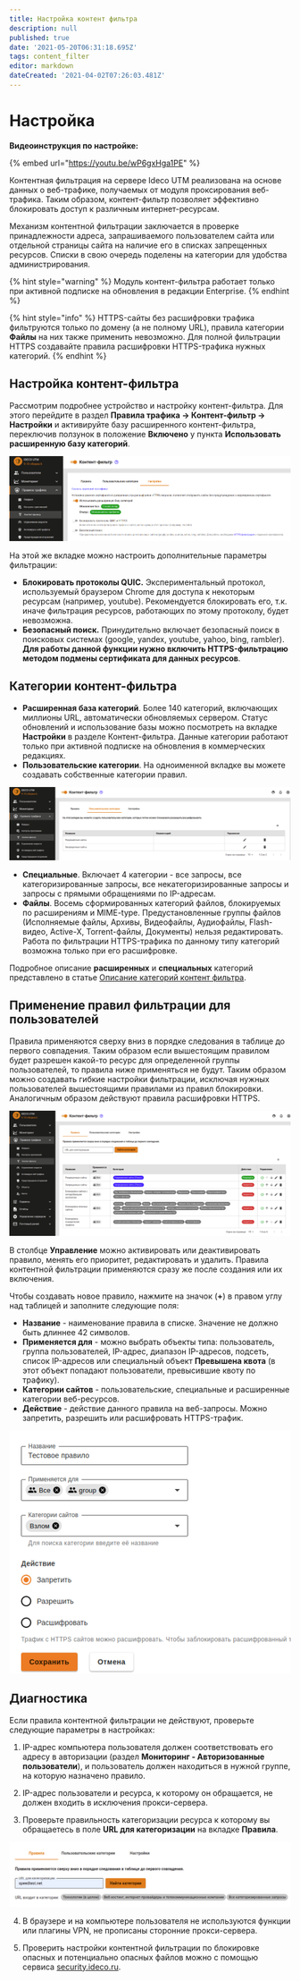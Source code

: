 ```yaml
---
title: Настройка контент фильтра
description: null
published: true
date: '2021-05-20T06:31:18.695Z'
tags: content_filter
editor: markdown
dateCreated: '2021-04-02T07:26:03.481Z'
---
```


# Настройка

**Видеоинструкция по настройке:**

{% embed url="https://youtu.be/wP6gxHga1PE" %}

Контентная фильтрация на сервере Ideco UTM реализована на основе данных о веб-трафике, получаемых от модуля проксирования веб-трафика. Таким образом, контент-фильтр позволяет эффективно блокировать доступ к различным интернет-ресурсам.

Механизм контентной фильтрации заключается в проверке принадлежности адреса, запрашиваемого пользователем сайта или отдельной страницы сайта на наличие его в списках запрещенных ресурсов. Списки в свою очередь поделены на категории для удобства администрирования.

{% hint style="warning" %}
Модуль контент-фильтра работает только при активной подписке на обновления в редакции Enterprise. 
{% endhint %}

{% hint style="info" %}
HTTPS-сайты без расшифровки трафика фильтруются только по домену \(а не полному URL\), правила категории **Файлы** на них также применить невозможно. Для полной фильтрации HTTPS создавайте правила расшифровки HTTPS-трафика нужных категорий.
{% endhint %}

## Настройка контент-фильтра

Рассмотрим подробнее устройство и настройку контент-фильтра. Для этого перейдите в раздел **Правила трафика -&gt; Контент-фильтр -&gt; Настройки** и активируйте базу расширенного контент-фильтра, переключив ползунок в положение **Включено** у пункта **Использовать расширенную базу категорий**.

![](../../.gitbook/assets/kf-settings.png)

На этой же вкладке можно настроить дополнительные параметры фильтрации:

* **Блокировать протоколы QUIC.** Экспериментальный протокол, используемый браузером Chrome для доступа к некоторым ресурсам \(например, youtube\). Рекомендуется блокировать его, т.к. иначе фильтрация ресурсов, работающих по этому протоколу, будет невозможна.
* **Безопасный поиск.** Принудительно включает безопасный поиск в поисковых системах \(google, yandex, youtube, yahoo, bing, rambler\). **Для работы данной функции нужно включить HTTPS-фильтрацию методом подмены сертификата для данных ресурсов**.

## Категории контент-фильтра

* **Расширенная база категорий**. Более 140 категорий, включающих миллионы URL, автоматически обновляемых сервером. Статус обновлений и использование базы можно посмотреть на вкладке **Настройки** в разделе Контент-фильтра. Данные категории работают только при активной подписке на обновления в коммерческих редакциях.
* **Пользовательские категории**. На одноименной вкладке вы можете создавать собственные категории правил.

![](../../.gitbook/assets/custom-categories.png)

* **Специальные**. Включает 4 категории - все запросы, все категоризированные запросы, все некатегоризированные запросы и запросы с прямыми обращениями по IP-адресам.
* **Файлы**. Восемь сформированных категорий файлов, блокируемых по расширениям и MIME-type. Предустановленные группы файлов \(Исполняемые файлы, Архивы, Видеофайлы, Аудиофайлы, Flash-видео, Active-X, Torrent-файлы, Документы\) нельзя редактировать. Работа по фильтрации HTTPS-трафика по данному типу категорий возможна только при его расшифровке.

Подробное описание **расширенных** и **специальных** категорий представлено в статье [Описание категорий контент фильтра](custom-categories.md).

## Применение правил фильтрации для пользователей

Правила применяются сверху вниз в порядке следования в таблице до первого совпадения. Таким образом если вышестоящим правилом будет разрешен какой-то ресурс для определенной группы пользователей, то правила ниже применяться не будут. Таким образом можно создавать гибкие настройки фильтрации, исключая нужных пользователей вышестоящими правилами из правил блокировки. Аналогичным образом действуют правила расшифровки HTTPS.

![](../../.gitbook/assets/kf-rule.png)

В столбце **Управление** можно активировать или деактивировать правило, менять его приоритет, редактировать и удалить. Правила контентной фильтрации применяются сразу же после создания или их включения.

Чтобы создавать новое правило, нажмите на значок \(**+**\) в правом углу над таблицей и заполните следующие поля:

* **Название** - наименование правила в списке. Значение не должно быть длиннее 42 символов.
* **Применяется для** - можно выбрать объекты типа: пользователь, группа пользователей, IP-адрес, диапазон IP-адресов, подсеть, список IP-адресов или специальный объект **Превышена квота** \(в этот объект попадают пользователи, превысившие квоту по трафику\).
* **Категории сайтов** - пользовательские, специальные и расширенные категории веб-ресурсов.
* **Действие** - действие данного правила на веб-запросы. Можно запретить, разрешить или расшифровать HTTPS-трафик.

![](../../.gitbook/assets/kf_form.png)

## Диагностика

Если правила контентной фильтрации не действуют, проверьте следующие параметры в настройках:

1. IP-адрес компьютера пользователя должен соответствовать его адресу в авторизации \(раздел **Мониторинг - Авторизованные пользователи**\), и пользователь должен находиться в нужной группе, на которую назначено правило.

2. IP-адрес пользователи и ресурса, к которому он обращается, не должен входить в исключения прокси-сервера.

3. Проверьте правильность категоризации ресурса к которому вы обращаетесь в поле **URL для категоризации** на вкладке **Правила**.

![](../../.gitbook/assets/url-for-cat.png)

4. В браузере и на компьютере пользователя не используются функции или плагины VPN, не прописаны сторонние прокси-сервера.

5. Проверить настройки контентной фильтрации по блокировке опасных и потенциально опасных файлов можно с помощью сервиса [security.ideco.ru](https://security.ideco.ru/).

